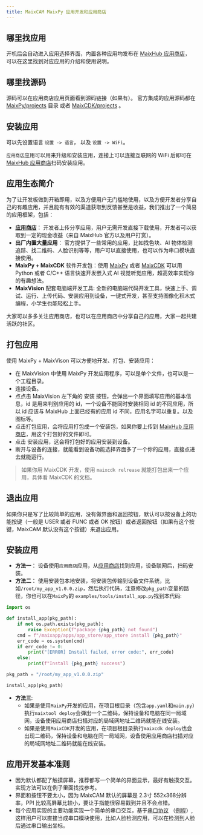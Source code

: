 ```yaml
---
title: MaixCAM MaixPy 应用开发和应用商店
---
```


## 哪里找应用

开机后会自动进入应用选择界面，内置各种应用均发布在 [MaixHub 应用商店](https://maixhub.com/app)， 可以在这里找到对应应用的介绍和使用说明。

## 哪里找源码

源码可以在应用商店应用页面看到源码链接（如果有）。
官方集成的应用源码都在 [MaixPy/projects](https://github.com/sipeed/MaixPy/tree/main/projects) 目录 或者 [MaixCDK/projects](https://github.com/sipeed/MaixCDK/tree/main/projects) 。

## 安装应用

可以先设置语言 `设置 -> 语言`， 以及 `设置 -> WiFi`。

`应用商店`应用可以用来升级和安装应用，连接上可以连接互联网的 WiFi 后即可在[MaixHub 应用商店](https://maixhub.com/app)扫码安装应用。


## 应用生态简介

为了让开发板做到开箱即用，以及方便用户无门槛地使用，以及方便开发者分享自己的有趣应用，并且能有有效的渠道获取到反馈甚至是收益，我们推出了一个简易的应用框架，包括：

* **[应用商店](https://maixhub.com/app)**： 开发者上传分享应用，用户无需开发直接下载使用，开发者可以获取到一定的现金收益（来自 MaixHub 官方以及用户打赏）。
* **出厂内置大量应用**： 官方提供了一些常用的应用，比如找色块、AI 物体检测追踪、找二维码、人脸识别等等，用户可以直接使用，也可以作为串口模块直接使用。
* **MaixPy + MaixCDK** 软件开发包：使用 [MaixPy](https://github.com/sipeed/maixpy) 或者 [MaixCDK](https://github.com/sipeed/MaixCDK) 可以用 Python 或者 C/C++ 语言快速开发嵌入式 AI 视觉听觉应用，超高效率实现你的有趣想法。
* **MaixVision** 配套电脑端开发工具: 全新的电脑端代码开发工具，快速上手、调试、运行、上传代码、安装应用到设备，一键式开发，甚至支持图像化积木式编程，小学生也能轻松上手。

大家可以多多关注应用商店，也可以在应用商店中分享自己的应用，大家一起共建活跃的社区。


## 打包应用


使用 MaixPy + MaixVison 可以方便地开发、打包、安装应用：
* 在 MaixVision 中使用 MaixPy 开发应用程序，可以是单个文件，也可以是一个工程目录。
* 连接设备。
* 点点击 MaixVision 左下角的 安装 按钮，会弹出一个界面填写应用的基本信息，id 是用来判别应用的 id，一个设备不能同时安装相同 id 的不同应用，所以 id 应该与 MaixHub 上面已经有的应用 id 不同，应用名字可以重复。以及图标等。
* 点击打包应用，会将应用打包成一个安装包，如果你要上传到 [MaixHub 应用商店](https://maixhub./com/app)，用这个打包好的文件即可。
* 点击 安装应用，这会将打包好的应用安装到设备。
* 断开与设备的连接，就能看到设备功能选择界面多了一个你的应用，直接点进去就能运行。

> 如果你用 MaixCDK 开发，使用 `maixcdk relrease` 就能打包出来一个应用，具体看 MaixCDK 的文档。

## 退出应用

如果你只是写了比较简单的应用，没有做界面和返回按钮，默认可以按设备上的功能按键（一般是 USER 或者 FUNC 或者 OK 按钮）或者返回按钮（如果有这个按键，MaixCAM 默认没有这个按键）来退出应用。

## 安装应用

* **方法一**： 设备使用`应用商店`应用，从[应用商店](https://maixhub.com/app)找到应用，设备联网后，扫码安装。
* **方法二**： 使用安装包本地安装，将安装包传输到设备文件系统，比如`/root/my_app_v1.0.0.zip`，然后执行代码，注意修改`pkg_path`变量的路径，你也可以在`MaixPy`的 `examples/tools/install_app.py`找到本代码:
```python
import os

def install_app(pkg_path):
    if not os.path.exists(pkg_path):
        raise Exception(f"package {pkg_path} not found")
    cmd = f"/maixapp/apps/app_store/app_store install {pkg_path}"
    err_code = os.system(cmd)
    if err_code != 0:
        print("[ERROR] Install failed, error code:", err_code)
    else:
        print(f"Install {pkg_path} success")

pkg_path = "/root/my_app_v1.0.0.zip"

install_app(pkg_path)
```
* **方法三**:
  * 如果是使用`MaixPy`开发的应用，在项目根目录（包含`app.yaml`和`main.py`）执行`maixtool deploy`会弹出一个二维码，保持设备和电脑在同一局域网，设备使用应用商店扫描对应的局域网地址二维码就能在线安装。
  * 如果是使用`MaixCDK`开发的应用，在项目根目录执行`maixcdk deploy`也会出现二维码，保持设备和电脑在同一局域网，设备使用应用商店扫描对应的局域网地址二维码就能在线安装。

## 应用开发基本准则

* 因为默认都配了触摸屏幕，推荐都写一个简单的界面显示，最好有触摸交互。实现方法可以在例子里面找找参考。
* 界面和按钮不要太小，因为 MaixCAM 默认的屏幕是 2.3寸 552x368分辨率，PPI 比较高屏幕比较小，要让手指能很容易戳到并且不会点错。
* 每个应用实现的主要功能实现一个简单的串口交互，基于[串口协议](https://github.com/sipeed/MaixCDK/blob/master/docs/doc/convention/protocol.md) （[例程](https://github.com/sipeed/MaixPy/tree/main/examples/communication/protocol)）,这样用户可以直接当成串口模块使用，比如人脸检测应用，可以在检测到人脸后通过串口输出坐标。











